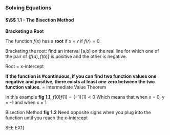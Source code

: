 ### Solving Equations
#### $\S$ 1.1 - The Bisection Method 
__Bracketing a Root__

The function $f(x)$ has a __root__ if $x=r$ if $f(r)=0$.

Bracketing the root: find an interval [a,b] on the real line for which one of the pair of {$f(a),f(b)$} is positive and the other is negative.

Root = x-intercept

__If the function is #continuous, if you can find two function values one negative and positive, there exists at least _one_ zero between the two function values.__ = Intermediate Value Theorem

In this example __fig 1.1__, $f(0) f(1)=(-1)(1)<0$ Which means that when x = 0, y = -1 and when x = 1 

Bisection Method __fig 1.2__
Need opposite signs when you plug into the function until you reach the x-intercept

SEE EX1]



